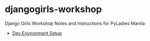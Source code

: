 # djangogirls-workshop
Django Girls Workshop Notes and Instructions for PyLadies Manila
- [Dev Environment Setup](https://github.com/codemickeycode/django-workshop/blob/master/dev_env_setup.md)
